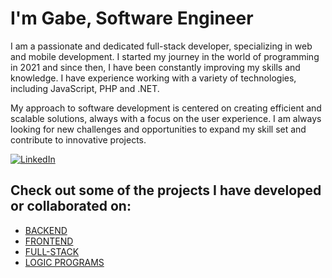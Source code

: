 # I'm Gabe, Software Engineer

I am a passionate and dedicated full-stack developer, specializing in web and mobile development. I started my journey in the world of programming in 2021 and since then, I have been constantly improving my skills and knowledge. I have experience working with a variety of technologies, including JavaScript, PHP and .NET.

My approach to software development is centered on creating efficient and scalable solutions, always with a focus on the user experience. I am always looking for new challenges and opportunities to expand my skill set and contribute to innovative projects.

<a href="https://www.linkedin.com/in/ebagabee/" target="_blank"> ![LinkedIn](https://img.shields.io/badge/linkedin-%230077B5.svg?style=for-the-badge&logo=linkedin&logoColor=white)</a>

## Check out some of the projects I have developed or collaborated on:

- <a href="https://github.com/ebagabe/ebagabe/backend">BACKEND</a>
- <a href="https://github.com/ebagabe/ebagabe/frontend">FRONTEND</a>
- <a href="https://github.com/ebagabe/ebagabe/fullstack">FULL-STACK</a>
- <a href="https://github.com/ebagabe/ebagabe/logicprograms">LOGIC PROGRAMS</a>





 



 
   

